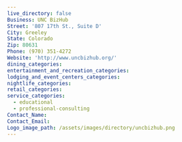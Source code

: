 ```yaml
---
live_directory: false
Business: UNC BizHub
Street: '807 17th St., Suite D'
City: Greeley
State: Colorado
Zip: 80631
Phone: (970) 351-4272
Website: 'http://www.uncbizhub.org/'
dining_categories:
entertainment_and_recreation_categories:
lodging_and_event_centers_categories:
nightlife_categories:
retail_categories:
service_categories:
  - educational
  - professional-consulting
Contact_Name:
Contact_Email:
Logo_image_path: /assets/images/directory/uncbizhub.png
---
```



